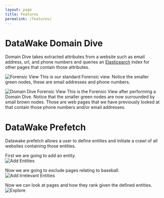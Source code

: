 ```yaml
---
layout: page
title: Features
permalink: /features/
---
```


# DataWake Domain Dive
Domain Dive takes extracted attributes from a website such as email address, url,
and phone numbers and queries an [Elasticearch](https://www.elastic.co/products/elasticsearch)
index for other pages that contain those attributes.

![Forensic View](../img/preDomainDive.png)
This is our standard Forensic view. Notice the smaller green nodes, these are email
addresses and phone numbers.


![Domain Dive Forensic View](../img/postDomainDive.png)
This is the Forensic View after performing a Domain Dive. Notice that the smaller
green nodes are now surrounded by small brown nodes. Those are web pages that we
have previously looked at that contain those phone numbers and/or email addresses.


# DataWake Prefetch
Datawake prefetch allows a user to define entities and initiate a crawl of all websites
containing those entities.


First we are going to add an entity.  
![Add Entities](../img/addEntities.png)  


Now we are going to exclude pages relating to baseball.  
![Add Irrelevant Entities](../img/addIrEntities.png)  


Now we can look at pages and how they rank given the defined entities.  
![Explore](../img/viewingPages.png)  
